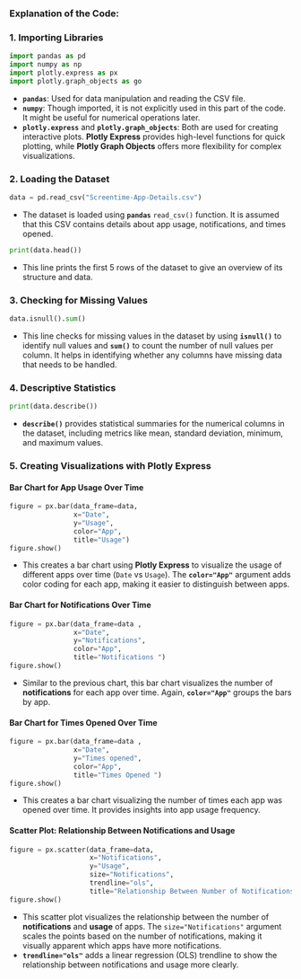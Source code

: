 

### **Explanation of the Code:**

### **1. Importing Libraries**

```python
import pandas as pd
import numpy as np
import plotly.express as px
import plotly.graph_objects as go
```

- **`pandas`**: Used for data manipulation and reading the CSV file.
- **`numpy`**: Though imported, it is not explicitly used in this part of the code. It might be useful for numerical operations later.
- **`plotly.express`** and **`plotly.graph_objects`**: Both are used for creating interactive plots. **Plotly Express** provides high-level functions for quick plotting, while **Plotly Graph Objects** offers more flexibility for complex visualizations.

### **2. Loading the Dataset**

```python
data = pd.read_csv("Screentime-App-Details.csv")
```

- The dataset is loaded using **`pandas`** `read_csv()` function. It is assumed that this CSV contains details about app usage, notifications, and times opened.

```python
print(data.head())
```

- This line prints the first 5 rows of the dataset to give an overview of its structure and data.

### **3. Checking for Missing Values**

```python
data.isnull().sum()
```

- This line checks for missing values in the dataset by using **`isnull()`** to identify null values and **`sum()`** to count the number of null values per column. It helps in identifying whether any columns have missing data that needs to be handled.

### **4. Descriptive Statistics**

```python
print(data.describe())
```

- **`describe()`** provides statistical summaries for the numerical columns in the dataset, including metrics like mean, standard deviation, minimum, and maximum values.

### **5. Creating Visualizations with Plotly Express**

#### **Bar Chart for App Usage Over Time**

```python
figure = px.bar(data_frame=data,
                x="Date",
                y="Usage",
                color="App",
                title="Usage")
figure.show()
```

- This creates a bar chart using **Plotly Express** to visualize the usage of different apps over time (`Date` vs `Usage`). The **`color="App"`** argument adds color coding for each app, making it easier to distinguish between apps.

#### **Bar Chart for Notifications Over Time**

```python
figure = px.bar(data_frame=data ,
                x="Date",
                y="Notifications",
                color="App",
                title="Notifications ")
figure.show()
```

- Similar to the previous chart, this bar chart visualizes the number of **notifications** for each app over time. Again, **`color="App"`** groups the bars by app.

#### **Bar Chart for Times Opened Over Time**

```python
figure = px.bar(data_frame=data ,
                x="Date",
                y="Times opened",
                color="App",
                title="Times Opened ")
figure.show()
```

- This creates a bar chart visualizing the number of times each app was opened over time. It provides insights into app usage frequency.

#### **Scatter Plot: Relationship Between Notifications and Usage**

```python
figure = px.scatter(data_frame=data,
                    x="Notifications",
                    y="Usage",
                    size="Notifications",
                    trendline="ols",
                    title="Relationship Between Number of Notifications and Usage")
figure.show()
```

- This scatter plot visualizes the relationship between the number of **notifications** and **usage** of apps. The `size="Notifications"` argument scales the points based on the number of notifications, making it visually apparent which apps have more notifications.
- **`trendline="ols"`** adds a linear regression (OLS) trendline to show the relationship between notifications and usage more clearly.

